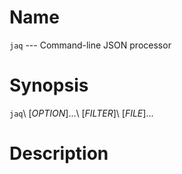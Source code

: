 # Name

`jaq` --- Command-line JSON processor



# Synopsis

`jaq`\ \[_OPTION_\]...\ \[_FILTER_\]\ \[_FILE_\]...



# Description
